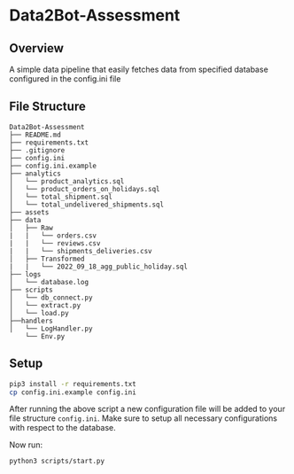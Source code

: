 # Data2Bot-Assessment
## Overview
A simple data pipeline that easily fetches data from specified database configured in the config.ini file
## File Structure
```
Data2Bot-Assessment
├── README.md
├── requirements.txt
├── .gitignore
├── config.ini
├── config.ini.example
├── analytics
│   └── product_analytics.sql
│   └── product_orders_on_holidays.sql
│   └── total_shipment.sql
│   └── total_undelivered_shipments.sql
├── assets
├── data
│   ├── Raw
|   |   └── orders.csv
|   |   └── reviews.csv
|   |   └── shipments_deliveries.csv
│   ├── Transformed
|   |   └── 2022_09_18_agg_public_holiday.sql
├── logs
│   └── database.log
├── scripts
│   └── db_connect.py
│   └── extract.py
│   └── load.py 
├──handlers
│   └── LogHandler.py 
    └── Env.py 
```

## Setup
```bash
pip3 install -r requirements.txt
cp config.ini.example config.ini
```

After running the above script a new configuration file will be added to your file structure `config.ini`. Make sure to setup all necessary configurations with respect to the database.

Now run: 

```bash
python3 scripts/start.py
```